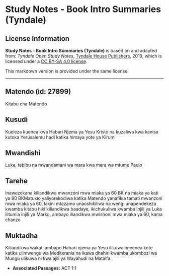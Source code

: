 # Study Notes - Book Intro Summaries (Tyndale)

## License Information

**Study Notes - Book Intro Summaries (Tyndale)** is based on and adapted from: _Tyndale Open Study Notes_, [Tyndale House Publishers](https://tyndaleopenresources.com/), 2019, which is licensed under a [CC BY-SA 4.0 license](https://creativecommons.org/licenses/by-sa/4.0/legalcode.en).

This markdown version is provided under the same license.



--------------------------------

## Matendo (id: 27899)

Kitabu cha Matendo

Kusudi
------

Kueleza kuenea kwa Habari Njema ya Yesu Kristo na kuzaliwa kwa kanisa kutoka Yerusalemu hadi katika himaya yote ya Kirumi

Mwandishi
---------

Luka, tabibu na mwandamani wa mara kwa mara wa mtume Paulo

Tarehe
------

Inawezekana kiliandikwa mwanzoni mwa miaka ya 60 BK na miaka ya kati ya 80 BKMatukio yaliyorekodiwa katika Matendo yanafikia tamati mwanzoni mwa miaka ya 60, lakini mtazamo unaoshikiliwa na wengi unapendekeza kwamba kitabu hiki kiliandikwa baadaye, ikichukuliwa kwamba Injili ya Luka ilitumia injili ya Marko, ambayo iliandikwa mwishoni mwa miaka ya 60, kama chanzo

Muktadha
--------

Kiliandikwa wakati ambapo Habari njema ya Yesu ilikuwa imeenea kote katika ulimwengu wa Mediterania na ikawa dhahiri kwamba ukombozi wa Mungu ulikuwa ni kwa ajili ya Wayahudi na Mataifa.

* **Associated Passages:** ACT 1:1

